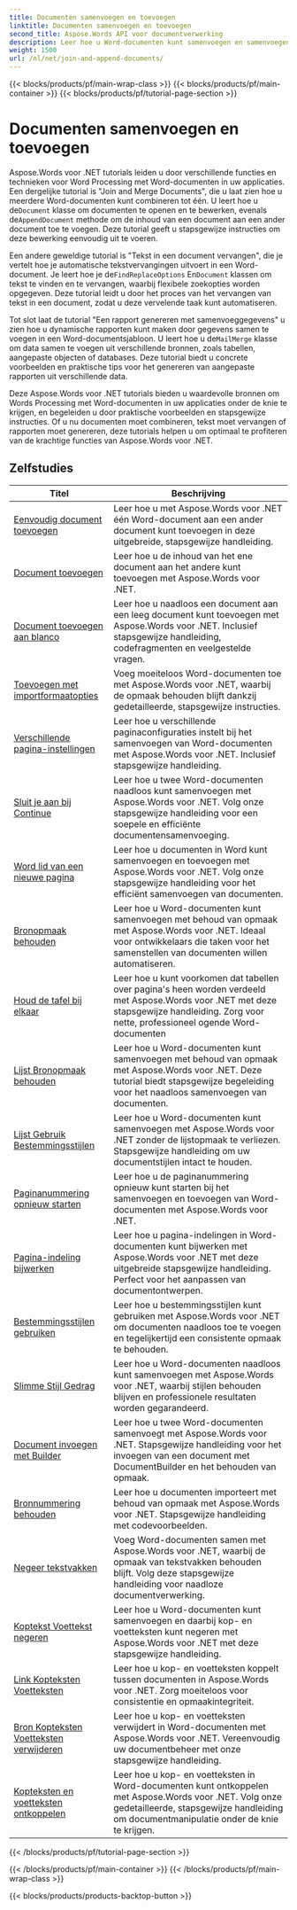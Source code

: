 ```yaml
---
title: Documenten samenvoegen en toevoegen
linktitle: Documenten samenvoegen en toevoegen
second_title: Aspose.Words API voor documentverwerking
description: Leer hoe u Word-documenten kunt samenvoegen en samenvoegen met Aspose.Words voor .NET. De tutorials leiden u door de stappen om meerdere Word-bestanden te combineren tot één document.
weight: 1500
url: /nl/net/join-and-append-documents/
---
```


{{< blocks/products/pf/main-wrap-class >}}
{{< blocks/products/pf/main-container >}}
{{< blocks/products/pf/tutorial-page-section >}}

# Documenten samenvoegen en toevoegen

Aspose.Words voor .NET tutorials leiden u door verschillende functies en technieken voor Word Processing met Word-documenten in uw applicaties. Een dergelijke tutorial is "Join and Merge Documents", die u laat zien hoe u meerdere Word-documenten kunt combineren tot één. U leert hoe u de`Document` klasse om documenten te openen en te bewerken, evenals de`AppendDocument` methode om de inhoud van een document aan een ander document toe te voegen. Deze tutorial geeft u stapsgewijze instructies om deze bewerking eenvoudig uit te voeren.

 Een andere geweldige tutorial is "Tekst in een document vervangen", die je vertelt hoe je automatische tekstvervangingen uitvoert in een Word-document. Je leert hoe je de`FindReplaceOptions` En`Document` klassen om tekst te vinden en te vervangen, waarbij flexibele zoekopties worden opgegeven. Deze tutorial leidt u door het proces van het vervangen van tekst in een document, zodat u deze vervelende taak kunt automatiseren.

Tot slot laat de tutorial "Een rapport genereren met samenvoeggegevens" u zien hoe u dynamische rapporten kunt maken door gegevens samen te voegen in een Word-documentsjabloon. U leert hoe u de`MailMerge` klasse om data samen te voegen uit verschillende bronnen, zoals tabellen, aangepaste objecten of databases. Deze tutorial biedt u concrete voorbeelden en praktische tips voor het genereren van aangepaste rapporten uit verschillende data.

Deze Aspose.Words voor .NET tutorials bieden u waardevolle bronnen om Words Processing met Word-documenten in uw applicaties onder de knie te krijgen, en begeleiden u door praktische voorbeelden en stapsgewijze instructies. Of u nu documenten moet combineren, tekst moet vervangen of rapporten moet genereren, deze tutorials helpen u om optimaal te profiteren van de krachtige functies van Aspose.Words voor .NET.

 ## Zelfstudies
| Titel | Beschrijving |
| --- | --- |
| [Eenvoudig document toevoegen](./simple-append-document/) | Leer hoe u met Aspose.Words voor .NET één Word-document aan een ander document kunt toevoegen in deze uitgebreide, stapsgewijze handleiding. |
| [Document toevoegen](./append-document/) | Leer hoe u de inhoud van het ene document aan het andere kunt toevoegen met Aspose.Words voor .NET. |
| [Document toevoegen aan blanco](./append-document-to-blank/) | Leer hoe u naadloos een document aan een leeg document kunt toevoegen met Aspose.Words voor .NET. Inclusief stapsgewijze handleiding, codefragmenten en veelgestelde vragen. |
| [Toevoegen met importformaatopties](./append-with-import-format-options/) | Voeg moeiteloos Word-documenten toe met Aspose.Words voor .NET, waarbij de opmaak behouden blijft dankzij gedetailleerde, stapsgewijze instructies. |
| [Verschillende pagina-instellingen](./different-page-setup/) | Leer hoe u verschillende paginaconfiguraties instelt bij het samenvoegen van Word-documenten met Aspose.Words voor .NET. Inclusief stapsgewijze handleiding. |
| [Sluit je aan bij Continue](./join-continuous/) | Leer hoe u twee Word-documenten naadloos kunt samenvoegen met Aspose.Words voor .NET. Volg onze stapsgewijze handleiding voor een soepele en efficiënte documentensamenvoeging. |
| [Word lid van een nieuwe pagina](./join-new-page/) | Leer hoe u documenten in Word kunt samenvoegen en toevoegen met Aspose.Words voor .NET. Volg onze stapsgewijze handleiding voor het efficiënt samenvoegen van documenten. |
| [Bronopmaak behouden](./keep-source-formatting/) | Leer hoe u Word-documenten kunt samenvoegen met behoud van opmaak met Aspose.Words voor .NET. Ideaal voor ontwikkelaars die taken voor het samenstellen van documenten willen automatiseren. |
| [Houd de tafel bij elkaar](./keep-source-together/) | Leer hoe u kunt voorkomen dat tabellen over pagina's heen worden verdeeld met Aspose.Words voor .NET met deze stapsgewijze handleiding. Zorg voor nette, professioneel ogende Word-documenten |
| [Lijst Bronopmaak behouden](./list-keep-source-formatting/) | Leer hoe u Word-documenten kunt samenvoegen met behoud van opmaak met Aspose.Words voor .NET. Deze tutorial biedt stapsgewijze begeleiding voor het naadloos samenvoegen van documenten. |
| [Lijst Gebruik Bestemmingsstijlen](./list-use-destination-styles/) | Leer hoe u Word-documenten kunt samenvoegen met Aspose.Words voor .NET zonder de lijstopmaak te verliezen. Stapsgewijze handleiding om uw documentstijlen intact te houden. |
| [Paginanummering opnieuw starten](./restart-page-numbering/) | Leer hoe u de paginanummering opnieuw kunt starten bij het samenvoegen en toevoegen van Word-documenten met Aspose.Words voor .NET. |
| [Pagina-indeling bijwerken](./update-page-layout/) | Leer hoe u pagina-indelingen in Word-documenten kunt bijwerken met Aspose.Words voor .NET met deze uitgebreide stapsgewijze handleiding. Perfect voor het aanpassen van documentontwerpen. |
| [Bestemmingsstijlen gebruiken](./use-destination-styles/) | Leer hoe u bestemmingsstijlen kunt gebruiken met Aspose.Words voor .NET om documenten naadloos toe te voegen en tegelijkertijd een consistente opmaak te behouden. |
| [Slimme Stijl Gedrag](./smart-style-behavior/) | Leer hoe u Word-documenten naadloos kunt samenvoegen met Aspose.Words voor .NET, waarbij stijlen behouden blijven en professionele resultaten worden gegarandeerd. |
| [Document invoegen met Builder](./insert-document-with-builder/) | Leer hoe u twee Word-documenten samenvoegt met Aspose.Words voor .NET. Stapsgewijze handleiding voor het invoegen van een document met DocumentBuilder en het behouden van opmaak. |
| [Bronnummering behouden](./keep-source-numbering/) | Leer hoe u documenten importeert met behoud van opmaak met Aspose.Words voor .NET. Stapsgewijze handleiding met codevoorbeelden. |
| [Negeer tekstvakken](./ignore-text-boxes/) | Voeg Word-documenten samen met Aspose.Words voor .NET, waarbij de opmaak van tekstvakken behouden blijft. Volg deze stapsgewijze handleiding voor naadloze documentverwerking. |
| [Koptekst Voettekst negeren](./ignore-header-footer/) | Leer hoe u Word-documenten kunt samenvoegen en daarbij kop- en voetteksten kunt negeren met Aspose.Words voor .NET met deze stapsgewijze handleiding. |
| [Link Kopteksten Voetteksten](./link-headers-footers/) | Leer hoe u kop- en voetteksten koppelt tussen documenten in Aspose.Words voor .NET. Zorg moeiteloos voor consistentie en opmaakintegriteit. |
| [Bron Kopteksten Voetteksten verwijderen](./remove-source-headers-footers/) | Leer hoe u kop- en voetteksten verwijdert in Word-documenten met Aspose.Words voor .NET. Vereenvoudig uw documentbeheer met onze stapsgewijze handleiding. |
| [Kopteksten en voetteksten ontkoppelen](./unlink-headers-footers/) | Leer hoe u kop- en voetteksten in Word-documenten kunt ontkoppelen met Aspose.Words voor .NET. Volg onze gedetailleerde, stapsgewijze handleiding om documentmanipulatie onder de knie te krijgen. |
{{< /blocks/products/pf/tutorial-page-section >}}

{{< /blocks/products/pf/main-container >}}
{{< /blocks/products/pf/main-wrap-class >}}

{{< blocks/products/products-backtop-button >}}
